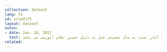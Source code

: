 ```yaml
---
collection: dataset
lang: fa
id: scied175
layout: dataset
notes: 
- date: Jan. 24, 2017
  text: تغيير قابل توجه آمار نسبت به سال تحصيلی قبل به دليل تغيير نظام آموزشی می باشد.
related:
---
```


